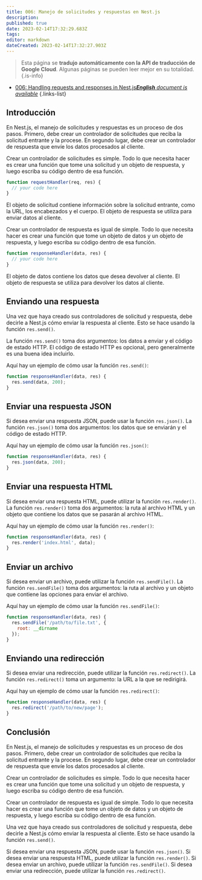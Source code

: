 ```yaml
---
title: 006: Manejo de solicitudes y respuestas en Nest.js
description: 
published: true
date: 2023-02-14T17:32:29.683Z
tags: 
editor: markdown
dateCreated: 2023-02-14T17:32:27.903Z
---
```


> Esta página se **tradujo automáticamente con la API de traducción de Google Cloud**.
Algunas páginas se pueden leer mejor en su totalidad.{.is-info}



- [006: Handling requests and responses in Nest.js***English** document is available*](/en/Knowledge-base/Nest-js/Learning/006-handling-requests-and-responses-in-nest-js)
{.links-list}


## Introducción

En Nest.js, el manejo de solicitudes y respuestas es un proceso de dos pasos. Primero, debe crear un controlador de solicitudes que reciba la solicitud entrante y la procese. En segundo lugar, debe crear un controlador de respuesta que envíe los datos procesados al cliente.

Crear un controlador de solicitudes es simple. Todo lo que necesita hacer es crear una función que tome una solicitud y un objeto de respuesta, y luego escriba su código dentro de esa función.

```javascript
function requestHandler(req, res) {
  // your code here
}
```

El objeto de solicitud contiene información sobre la solicitud entrante, como la URL, los encabezados y el cuerpo. El objeto de respuesta se utiliza para enviar datos al cliente.

Crear un controlador de respuesta es igual de simple. Todo lo que necesita hacer es crear una función que tome un objeto de datos y un objeto de respuesta, y luego escriba su código dentro de esa función.

```javascript
function responseHandler(data, res) {
  // your code here
}
```

El objeto de datos contiene los datos que desea devolver al cliente. El objeto de respuesta se utiliza para devolver los datos al cliente.

## Enviando una respuesta

Una vez que haya creado sus controladores de solicitud y respuesta, debe decirle a Nest.js cómo enviar la respuesta al cliente. Esto se hace usando la función ```res.send()```.

La función ```res.send()``` toma dos argumentos: los datos a enviar y el código de estado HTTP. El código de estado HTTP es opcional, pero generalmente es una buena idea incluirlo.

Aquí hay un ejemplo de cómo usar la función ```res.send()```:

```javascript
function responseHandler(data, res) {
  res.send(data, 200);
}
```

## Enviar una respuesta JSON

Si desea enviar una respuesta JSON, puede usar la función ```res.json()```. La función ```res.json()``` toma dos argumentos: los datos que se enviarán y el código de estado HTTP.

Aquí hay un ejemplo de cómo usar la función ```res.json()```:

```javascript
function responseHandler(data, res) {
  res.json(data, 200);
}
```

## Enviar una respuesta HTML

Si desea enviar una respuesta HTML, puede utilizar la función ```res.render()```. La función ```res.render()``` toma dos argumentos: la ruta al archivo HTML y un objeto que contiene los datos que se pasarán al archivo HTML.

Aquí hay un ejemplo de cómo usar la función ```res.render()```:

```javascript
function responseHandler(data, res) {
  res.render('index.html', data);
}
```

## Enviar un archivo

Si desea enviar un archivo, puede utilizar la función ```res.sendFile()```. La función ```res.sendFile()``` toma dos argumentos: la ruta al archivo y un objeto que contiene las opciones para enviar el archivo.

Aquí hay un ejemplo de cómo usar la función ```res.sendFile()```:

```javascript
function responseHandler(data, res) {
  res.sendFile('/path/to/file.txt', {
    root: __dirname
  });
}
```

## Enviando una redirección

Si desea enviar una redirección, puede utilizar la función ```res.redirect()```. La función ```res.redirect()``` toma un argumento: la URL a la que se redirigirá.

Aquí hay un ejemplo de cómo usar la función ```res.redirect()```:

```javascript
function responseHandler(data, res) {
  res.redirect('/path/to/new/page');
}
```

## Conclusión

En Nest.js, el manejo de solicitudes y respuestas es un proceso de dos pasos. Primero, debe crear un controlador de solicitudes que reciba la solicitud entrante y la procese. En segundo lugar, debe crear un controlador de respuesta que envíe los datos procesados al cliente.

Crear un controlador de solicitudes es simple. Todo lo que necesita hacer es crear una función que tome una solicitud y un objeto de respuesta, y luego escriba su código dentro de esa función.

Crear un controlador de respuesta es igual de simple. Todo lo que necesita hacer es crear una función que tome un objeto de datos y un objeto de respuesta, y luego escriba su código dentro de esa función.

Una vez que haya creado sus controladores de solicitud y respuesta, debe decirle a Nest.js cómo enviar la respuesta al cliente. Esto se hace usando la función ```res.send()```.

Si desea enviar una respuesta JSON, puede usar la función ```res.json()```. Si desea enviar una respuesta HTML, puede utilizar la función ```res.render()```. Si desea enviar un archivo, puede utilizar la función ```res.sendFile()```. Si desea enviar una redirección, puede utilizar la función ```res.redirect()```.
